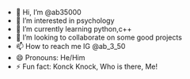 - 👋 Hi, I’m @ab35000
- 👀 I’m interested in psychology
- 🌱 I’m currently learning python,c++
- 💞️ I’m looking to collaborate on some good projects
- 📫 How to reach me IG @ab_3_50
- 😄 Pronouns: He/Him
- ⚡ Fun fact: Konck Knock, Who is  there, Me!

<!---
ab35000/ab35000 is a ✨ special ✨ repository because its `README.md` (this file) appears on your GitHub profile.
You can click the Preview link to take a look at your changes.
--->
